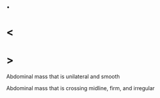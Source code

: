 # .

# <

# >

Abdominal mass that is unilateral and smooth

Abdominal mass that is crossing midline, firm, and irregular
